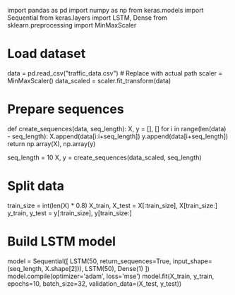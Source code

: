 import pandas as pd
import numpy as np
from keras.models import Sequential
from keras.layers import LSTM, Dense
from sklearn.preprocessing import MinMaxScaler

# Load dataset
data = pd.read_csv("traffic_data.csv")  # Replace with actual path
scaler = MinMaxScaler()
data_scaled = scaler.fit_transform(data)

# Prepare sequences
def create_sequences(data, seq_length):
    X, y = [], []
    for i in range(len(data) - seq_length):
        X.append(data[i:i+seq_length])
        y.append(data[i+seq_length])
    return np.array(X), np.array(y)

seq_length = 10
X, y = create_sequences(data_scaled, seq_length)

# Split data
train_size = int(len(X) * 0.8)
X_train, X_test = X[:train_size], X[train_size:]
y_train, y_test = y[:train_size], y[train_size:]

# Build LSTM model
model = Sequential([
    LSTM(50, return_sequences=True, input_shape=(seq_length, X.shape[2])),
    LSTM(50),
    Dense(1)
])
model.compile(optimizer='adam', loss='mse')
model.fit(X_train, y_train, epochs=10, batch_size=32, validation_data=(X_test, y_test))
